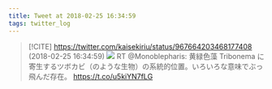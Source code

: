 ```yaml
---
title: Tweet at 2018-02-25 16:34:59
tags: twitter_log
---
```


> [!CITE] https://twitter.com/kaisekiriu/status/967664203468177408 (2018-02-25 16:34:59)
> ![](https://twitter.com/kaisekiriu/status/967664203468177408)
> RT @Monoblepharis: 黄緑色藻 Tribonema に寄生するツボカビ（のような生物）の系統的位置。いろいろな意味でぶっ飛んだ存在。 https://t.co/u5kiYN7fLG
